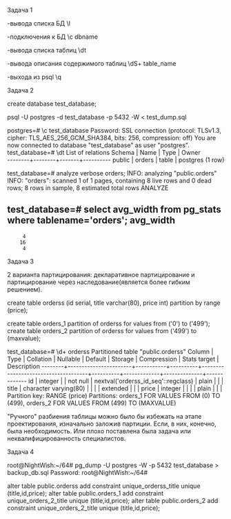 Задача 1

-вывода списка БД
\l

-подключения к БД
\c dbname

-вывода списка таблиц
\dt

-вывода описания содержимого таблиц
\dS+ table_name

-выхода из psql
\q

Задача 2

create database test_database;

psql -U postgres -d test_database -p 5432 -W < test_dump.sql

postgres=# \c test_database
Password: 
SSL connection (protocol: TLSv1.3, cipher: TLS_AES_256_GCM_SHA384, bits: 256, compression: off)
You are now connected to database "test_database" as user "postgres".
test_database=# \dt
         List of relations
 Schema |  Name  | Type  |  Owner   
--------+--------+-------+----------
 public | orders | table | postgres
(1 row)


test_database=# analyze verbose orders;
INFO:  analyzing "public.orders"
INFO:  "orders": scanned 1 of 1 pages, containing 8 live rows and 0 dead rows; 8 rows in sample, 8 estimated total rows
ANALYZE

test_database=# select avg_width from pg_stats where tablename='orders';
 avg_width 
-----------
         4
        16
         4


Задача 3

2 варианта партицирования: декларативное партицирование и партицирование через наследование(является более гибким решением).

create table orderss (id serial, title varchar(80), price int) partition by range (price);

create table orders_1 partition of orderss for values from ('0') to ('499');
create table orders_2 partition of orderss for values from ('499') to (maxvalue);

test_database=# \d+ orderss
                                                        Partitioned table "public.orderss"
 Column |         Type          | Collation | Nullable |               Default               | Storage  | Compression | Stats target | Description 
--------+-----------------------+-----------+----------+-------------------------------------+----------+-------------+--------------+-------------
 id     | integer               |           | not null | nextval('orderss_id_seq'::regclass) | plain    |             |              | 
 title  | character varying(80) |           |          |                                     | extended |             |              | 
 price  | integer               |           |          |                                     | plain    |             |              | 
Partition key: RANGE (price)
Partitions: orders_1 FOR VALUES FROM (0) TO (499),
            orders_2 FOR VALUES FROM (499) TO (MAXVALUE)

"Ручного" разбиения таблицы можно было бы избежать на этапе проектирования, изначально заложив партиции. Если, в них, конечно, была необходимость. Или плохо поставлена была задача или неквалифицированность специалистов.  


Задача 4

root@NightWish:~/64# pg_dump -U postgres -W -p 5432 test_database > backup_db.sql
Password: 
root@NightWish:~/64# 

alter table public.orderss add constraint unique_orderss_title unique (title,id,price);
alter table public.orders_1 add constraint unique_orders_2_title unique (title,id,price);
alter table public.orders_2 add constraint unique_orders_2_title unique (title,id,price);

